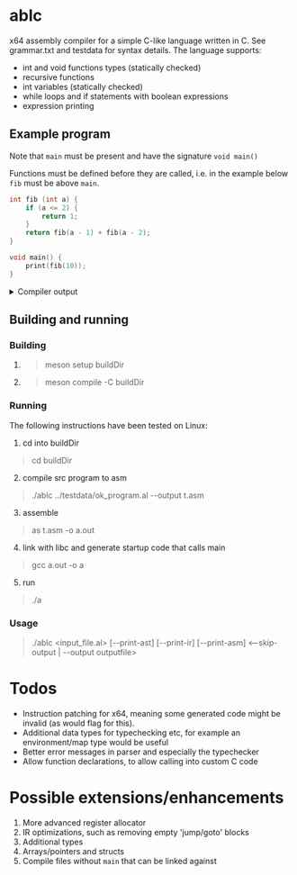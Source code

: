 # ablc
x64 assembly compiler for a simple C-like language written in C. See grammar.txt and testdata for syntax details. The language
supports:
- int and void functions types (statically checked)
- recursive functions
- int variables (statically checked)
- while loops and if statements with boolean expressions
- expression printing

## Example program
Note that `main` must be present and have the signature `void main()`

Functions must be defined before they are called, i.e. in the example below `fib` must be above `main`.
```c++
int fib (int a) {
    if (a <= 2) {
        return 1;
    }
    return fib(a - 1) + fib(a - 2);
}

void main() {
    print(fib(10));
}
```

<details>

<summary>Compiler output</summary>

```asm
.data
format_string: .asciz "%ld\n"

.text
.global main

fib:
fib_prelude:
    pushq %rbp
    movq %rsp, %rbp
    subq $32, %rsp
    pushq %r12
    pushq %r13
    pushq %r14
fib_init:
    movq %rdi, %r12
fib_lab_1:
    movq %r12, %rax
    cmpq $2, %rax
    setle %al
    movzbq %al, %rax
    movq %rax, %rsi
    cmpq $1, %rsi
    je fib_lab_3
    jmp fib_lab_4
fib_lab_3:
    movq $1, %rax
    jmp fib_epilogue
fib_lab_4:
    jmp fib_lab_2
fib_lab_2:
    movq %r12, %rax
    subq $1, %rax
    movq %rax, %r13
    pushq %rbp
    movq %r13, %rdi
    callq fib
    addq $8, %rsp
    movq %rax, %r14
    movq %r12, %rax
    subq $2, %rax
    movq %rax, -8(%rbp)
    pushq %rbp
    movq -8(%rbp), %rdi
    callq fib
    addq $8, %rsp
    movq %rax, -16(%rbp)
    movq %r14, %rax
    addq -16(%rbp), %rax
    movq %rax, -24(%rbp)
    movq -24(%rbp), %rax
    jmp fib_epilogue
fib_epilogue:
    popq %r14
    popq %r13
    popq %r12
    addq $32, %rsp
    popq %rbp
    retq

main:
main_prelude:
    pushq %rbp
    movq %rsp, %rbp
    subq $0, %rsp
    pushq %r12
main_init:
main_lab_1:
    pushq %rbp
    movq $10, %rdi
    callq fib
    addq $8, %rsp
    movq %rax, %r12
    pushq %rbp
    leaq format_string(%rip), %rdi
    movq %r12, %rsi
    movq $0, %rax
    callq printf
    popq %rbp
main_epilogue:
    popq %r12
    addq $0, %rsp
    popq %rbp
    retq
```

</details>


## Building and running

### Building
1. > meson setup buildDir
2. > meson compile -C buildDir

### Running
The following instructions have been tested on Linux:

1.  cd into buildDir
> cd buildDir
2. compile src program to asm
> ./ablc ../testdata/ok_program.al --output t.asm
3. assemble
> as t.asm -o a.out
4. link with libc and generate startup code that calls main
> gcc a.out -o a
5. run 
> ./a

### Usage
> ./ablc <input_file.al> [--print-ast] [--print-ir] [--print-asm] <--skip-output | --output outputfile>

# Todos
- Instruction patching for x64, meaning some generated code might be invalid (as would flag for this).
- Additional data types for typechecking etc, for example an environment/map type would be useful
- Better error messages in parser and especially the typechecker
- Allow function declarations, to allow calling into custom C code
# Possible extensions/enhancements
1. More advanced register allocator
2. IR optimizations, such as removing empty 'jump/goto' blocks
3. Additional types
4. Arrays/pointers and structs
5. Compile files without `main` that can be linked against
